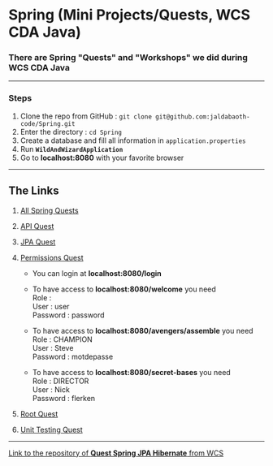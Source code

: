 <h1>Spring (Mini Projects/Quests, WCS CDA Java)</h1>

### There are Spring "Quests" and "Workshops" we did during WCS CDA Java


---

### Steps


1. Clone the repo from GitHub : `git clone git@github.com:jaldabaoth-code/Spring.git`
2. Enter the directory : `cd Spring`
3. Create a database and fill all information in `application.properties`
4. Run <b>`WildAndWizardApplication`</b>
5. Go to <b>localhost:8080</b> with your favorite browser

---

## The Links

1. <a href="https://github.com/jaldabaoth-code/Spring/tree/main/src/main/java/com/wildcodeschool/wildandwizard">All Spring Quests</a>

2. <a href="https://github.com/jaldabaoth-code/Spring/tree/main/src/main/java/com/wildcodeschool/wildandwizard/controller/api">API Quest</a>

3. <a href="https://github.com/jaldabaoth-code/Spring/tree/main/src/main/java/com/wildcodeschool/wildandwizard/controller/jpa">JPA Quest</a>

4. <a href="https://github.com/jaldabaoth-code//Spring/tree/main/src/main/java/com/wildcodeschool/wildandwizard/controller/permissions">Permissions Quest</a>

   * You can login at <b>localhost:8080/login</b>

   * To have access to <b>localhost:8080/welcome</b> you need</br>
      Role :</br>
      User : user</br>
      Password : password</br>

   * To have access to <b>localhost:8080/avengers/assemble</b> you need</br>
      Role : CHAMPION</br>
      User : Steve</br>
      Password : motdepasse</br>

   * To have access to <b>localhost:8080/secret-bases</b> you need</br>
      Role : DIRECTOR</br>
      User : Nick</br>
      Password : flerken</br>

6. <a href="https://github.com/jaldabaoth-code/Spring/tree/main/src/main/java/com/wildcodeschool/wildandwizard/controller/root">Root Quest</a>

7. <a href="https://github.com/jaldabaoth-code/Spring/tree/main/src/test/java/unitTesting">Unit Testing Quest</a>

---

<a href="https://github.com/WildCodeSchool/quest-spring-jpa-hibernate">Link to the repository of <b>Quest Spring JPA Hibernate</b> from WCS</a>
